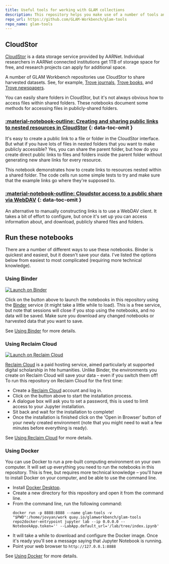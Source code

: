 ```yaml
---
title: Useful tools for working with GLAM collections
description: This repository helps you make use of a number of tools and services that can be useful in working with GLAM collections.
repo_url: https://github.com/GLAM-Workbench/glam-tools
repo_name: glam-tools
---
```



## CloudStor

[CloudStor](https://support.aarnet.edu.au/hc/en-us/categories/200217608-CloudStor) is a data storage service provided by AARNet. Individual researchers in AARNet connected institutions get 1TB of storage space for free, and research projects can apply for additional space.

A number of GLAM Workbench repositories use CloudStor to share harvested datasets. See, for example, [Trove journals](https://glam-workbench.net/trove-journals/), [Trove books](https://glam-workbench.net/trove-books/), and [Trove newspapers](https://glam-workbench.net/trove-newspapers/).

You can easily share folders in CloudStor, but it's not always obvious how to access files within shared folders. These notebooks document some methods for accessing files in publicly-shared folders.

### [:material-notebook-outline: Creating and sharing public links to nested resources in CloudStor](cloudstor-share-nested-links.md) {: data-toc-omit }

It's easy to create a public link to a file or folder in the CloudStor interface. But what if you have lots of files in nested folders that you want to make publicly accessible? Yes, you can share the parent folder, but how do you create direct public links to files and folders inside the parent folder without generating new share links for every resource.

This notebook demonstrates how to create links to resources nested within a shared folder. The code cells run some simple tests to try and make sure that the example links go where they're supposed to.

### [:material-notebook-outline: Cloudstor access to a public share via WebDAV](cloudstor-access-via-webdav.md) {: data-toc-omit }

An alternative to manually constructing links is to use a WebDAV client. It takes a bit of effort to configure, but once it's set up you can access information about, and download, publicly shared files and folders.

<!-- START RUN INFO -->

## Run these notebooks

There are a number of different ways to use these notebooks. Binder is quickest and easiest, but it doesn't save your data. I've listed the options below from easiest to most complicated (requiring more technical knowledge).

### Using Binder

[![Launch on Binder](https://mybinder.org/badge_logo.svg)](https://mybinder.org/v2/gh/GLAM-Workbench/glam-tools/master/?urlpath=lab/tree/index.ipynb)

Click on the button above to launch the notebooks in this repository using the [Binder](https://mybinder.org/) service (it might take a little while to load). This is a free service, but note that sessions will close if you stop using the notebooks, and no data will be saved. Make sure you download any changed notebooks or harvested data that you want to save.

See [Using Binder](https://glam-workbench.net/using-binder/) for more details.

### Using Reclaim Cloud

[![Launch on Reclaim Cloud](https://glam-workbench.github.io/images/launch-on-reclaim-cloud.svg)](https://app.my.reclaim.cloud/?manifest=https://raw.githubusercontent.com/GLAM-Workbench/glam-tools/master/reclaim-manifest.jps)

[Reclaim Cloud](https://reclaim.cloud/) is a paid hosting service, aimed particularly at supported digital scholarship in hte humanities. Unlike Binder, the environments you create on Reclaim Cloud will save your data – even if you switch them off! To run this repository on Reclaim Cloud for the first time:

* Create a [Reclaim Cloud](https://reclaim.cloud/) account and log in.
* Click on the button above to start the installation process.
* A dialogue box will ask you to set a password, this is used to limit access to your Jupyter installation.
* Sit back and wait for the installation to complete!
* Once the installation is finished click on the 'Open in Browser' button of your newly created environment (note that you might need to wait a few minutes before everything is ready).

See [Using Reclaim Cloud](https://glam-workbench.net/using-reclaim-cloud/) for more details.

### Using Docker

You can use Docker to run a pre-built computing environment on your own computer. It will set up everything you need to run the notebooks in this repository. This is free, but requires more technical knowledge – you'll have to install Docker on your computer, and be able to use the command line.

* Install [Docker Desktop](https://docs.docker.com/get-docker/).
* Create a new directory for this repository and open it from the command line.
* From the command line, run the following command:  
  ```
  docker run -p 8888:8888 --name glam-tools -v "$PWD":/home/jovyan/work quay.io/glamworkbench/glam-tools repo2docker-entrypoint jupyter lab --ip 0.0.0.0 --NotebookApp.token='' --LabApp.default_url='/lab/tree/index.ipynb'
  ```
* It will take a while to download and configure the Docker image. Once it's ready you'll see a message saying that Jupyter Notebook is running.
* Point your web browser to `http://127.0.0.1:8888`

See [Using Docker](https://glam-workbench.net/using-docker/) for more details.

<!-- END RUN INFO -->

